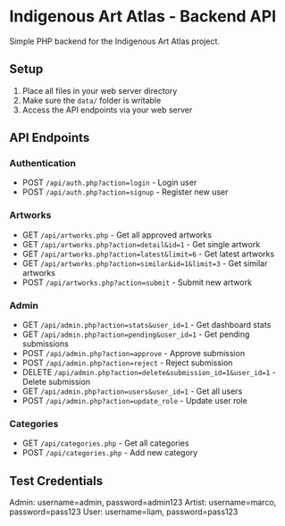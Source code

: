 # Indigenous Art Atlas - Backend API

Simple PHP backend for the Indigenous Art Atlas project.

## Setup

1. Place all files in your web server directory
2. Make sure the `data/` folder is writable
3. Access the API endpoints via your web server

## API Endpoints

### Authentication
- POST `/api/auth.php?action=login` - Login user
- POST `/api/auth.php?action=signup` - Register new user

### Artworks
- GET `/api/artworks.php` - Get all approved artworks
- GET `/api/artworks.php?action=detail&id=1` - Get single artwork
- GET `/api/artworks.php?action=latest&limit=6` - Get latest artworks
- GET `/api/artworks.php?action=similar&id=1&limit=3` - Get similar artworks
- POST `/api/artworks.php?action=submit` - Submit new artwork

### Admin
- GET `/api/admin.php?action=stats&user_id=1` - Get dashboard stats
- GET `/api/admin.php?action=pending&user_id=1` - Get pending submissions
- POST `/api/admin.php?action=approve` - Approve submission
- POST `/api/admin.php?action=reject` - Reject submission
- DELETE `/api/admin.php?action=delete&submission_id=1&user_id=1` - Delete submission
- GET `/api/admin.php?action=users&user_id=1` - Get all users
- POST `/api/admin.php?action=update_role` - Update user role

### Categories
- GET `/api/categories.php` - Get all categories
- POST `/api/categories.php` - Add new category

## Test Credentials

Admin: username=admin, password=admin123
Artist: username=marco, password=pass123
User: username=liam, password=pass123
